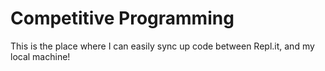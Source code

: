 # Competitive Programming

This is the place where I can easily sync up code between Repl.it, and my local machine!

